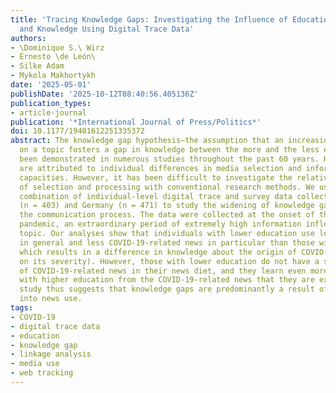 ```yaml
---
title: 'Tracing Knowledge Gaps: Investigating the Influence of Education on News Exposure
  and Knowledge Using Digital Trace Data'
authors:
- \Dominique S.\ Wirz
- Ernesto \de León\
- Silke Adam
- Mykola Makhortykh
date: '2025-05-01'
publishDate: '2025-10-12T08:40:56.405136Z'
publication_types:
- article-journal
publication: '*International Journal of Press/Politics*'
doi: 10.1177/19401612251335372
abstract: The knowledge gap hypothesis—the assumption that an increasing flow of news
  on a topic fosters a gap in knowledge between the more and the less educated—has
  been demonstrated in numerous studies throughout the past 60 years. Knowledge gaps
  are attributed to individual differences in media selection and information processing
  capacities. However, it has been difficult to investigate the relative influence
  of selection and processing with conventional research methods. We used an innovative
  combination of individual-level digital trace and survey data collected in Switzerland
  (n = 403) and Germany (n = 471) to study the widening of knowledge gaps throughout
  the communication process. The data were collected at the onset of the COVID-19
  pandemic, an extraordinary period of extremely high information inflow on a novel
  topic. Our analyses show that individuals with lower education use less online news
  in general and less COVID-19-related news in particular than those with higher education,
  which results in a difference in knowledge about the origin of COVID-19 (but not
  on its severity). However, those with lower education do not have a similar share
  of COVID-19-related news in their news diet, and they learn even more than those
  with higher education from the COVID-19-related news that they are exposed to. Our
  study thus suggests that knowledge gaps are predominantly a result of selecting
  into news use.
tags:
- COVID-19
- digital trace data
- education
- knowledge gap
- linkage analysis
- media use
- web tracking
---
```

